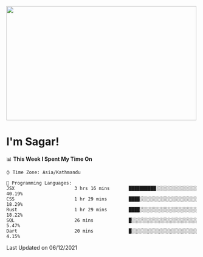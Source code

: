 
<img src="https://media.giphy.com/media/3ornk57KwDXf81rjWM/giphy.gif" width="500" height="300" frameBorder="0" class="giphy-embed" allowFullScreen></img>

#   I'm Sagar!

<!--START_SECTION:waka-->
📊 **This Week I Spent My Time On** 

```text
⌚︎ Time Zone: Asia/Kathmandu

💬 Programming Languages: 
JSX                      3 hrs 16 mins       ██████████░░░░░░░░░░░░░░░   40.19% 
CSS                      1 hr 29 mins        ████░░░░░░░░░░░░░░░░░░░░░   18.29% 
Rust                     1 hr 29 mins        ████░░░░░░░░░░░░░░░░░░░░░   18.22% 
SQL                      26 mins             █░░░░░░░░░░░░░░░░░░░░░░░░   5.47% 
Dart                     20 mins             █░░░░░░░░░░░░░░░░░░░░░░░░   4.15%

```


 Last Updated on 06/12/2021
<!--END_SECTION:waka-->
